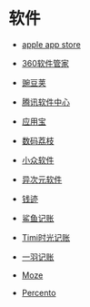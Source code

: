 # 软件


<div id = "首"></div>
<script src = "../js/首.js"></script>


* [apple app store](https://www.apple.com.cn/app-store/)
* [360软件管家](https://soft.360.cn/)
* [豌豆荚](https://m.wandoujia.com/)


* [腾讯软件中心](https://pc.qq.com/)
* [应用宝](https://sj.qq.com/)


* [数码荔枝](https://www.lizhi.io/)
* [小众软件](https://www.appinn.com//)
* [异次元软件](https://www.iplaysoft.com/)


* [钱迹](http://www.qianjiapp.com/)
* [鲨鱼记账](http://www.shayujizhang.com/)
* [Timi时光记账](http://www.timitime.com/)
* [一羽记账](http://www.yiyujizhang.cn/)
* [Moze](https://moze.app/)
* [Percento](https://www.percento.app/cn)

